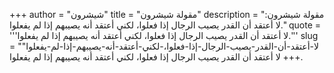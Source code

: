 +++
author = "شيشرون"
title = "مقولة شيشرون"
description = "مقولة شيشرون: لا أعتقد أن القدر يصيب الرجال إذا فعلوا، لكني أعتقد أنه يصيبهم إذا لم يفعلوا."
quote = '''لا أعتقد أن القدر يصيب الرجال إذا فعلوا، لكني أعتقد أنه يصيبهم إذا لم يفعلوا.'''
slug = "لا-أعتقد-أن-القدر-يصيب-الرجال-إذا-فعلوا،-لكني-أعتقد-أنه-يصيبهم-إذا-لم-يفعلوا"
+++
لا أعتقد أن القدر يصيب الرجال إذا فعلوا، لكني أعتقد أنه يصيبهم إذا لم يفعلوا.
